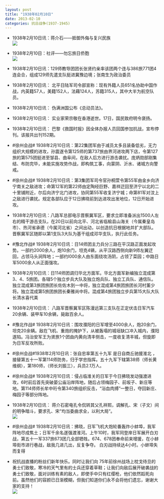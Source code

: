 ```yaml
---
layout: post
title: "1938年02月10日"
date: 2013-02-10
categories: 抗日战争(1937-1945)
---
```


<meta name="referrer" content="no-referrer" />

- 1938年2月10日讯：蒋介石——抵御外侮与复兴民族 <br/><img src="https://ww2.sinaimg.cn/large/aca367d8jw1e1opnq0g0tj.jpg" />

- 1938年2月10日：社评——勿忘旅日侨胞 <br/><img src="https://ww1.sinaimg.cn/large/aca367d8jw1e1onx9u4kqj.jpg" />

- 1938年2月10日讯：129师教导团团长张贤约亲率该团两个连与386旅771团4连会合，组成129师先遣支队挺进冀豫边境；张南生为政治委员 

- 1938年2月10日讯： 北平日陆军司令部宣称：现有外籍人员651名协助中国作战，内英籍57人，美籍152人，法藉124人，苏籍315人，其中大半为航空队员。 

- 1938年2月10日讯： 伪满洲国公布《总动员法》。 

- 1938年2月10日讯：  实业家荣宗敬在香港逝世。17日，国民致府明令褒扬。 

- 1938年2月10日讯： 巴黎《救国时报》因全体办报人员回国参加抗战，宣布停刊。该报共出刊152期。 

- #徐州会战# 1938年2月10日讯：第22集团军由于减员太多且装备低劣，无力组织大规模的进攻，孙震遂令第125师的第737旅由界河进攻两下店，令第127旅的第575团挺进至邹县、曲阜间，在敌人后方进行游击袭扰。庞炳勋部刚集结、布防完毕，未能实施攻势作战，即构筑工事，向蒙阴、沂水、诸城方向警戒。   

- #徐州会战# 1938年2月10日讯：第3集团军司令官孙桐萱令第55军由金乡向济宁南关之敌进攻；命第12军的第22师由定陶经巨野、嘉祥迂回至济宁以北的二十里铺附近，尔后向济宁北门进攻，协同第55军收复济宁城；命第81军对汶上之敌进行袭扰。规定各部队应于12日拂晓前到达进攻出发地位，12日开始进攻。 

- 1938年2月10日讯：八路军总部电示晋察冀军区，要求立即准备派出1500人左右的精干游击支队，在20日以前向北平、河北省临榆县山海关（今属秦皇岛市）、热河省承德（今属河北省）之间出动，以创造抗日根据地并扩大部队。晋察冀军区随即以第1支队3大队为基干组成邓华支队，执行此任务。 

- #豫北作战# 1938年2月10日讯：日14师团主力兵分三路在平汉路正面发起攻势。一部约2000余人，炮10余门，坦克4辆，从平汉路西侧向新9师左翼迂回，占领马头涧阵地；一部约l000余人由东面绕攻汤阴，占领了菜园；中路日军5000余人从正面强攻。 

- 1938年2月10日讯：日114师团调归华北方面军。华北方面军新编独立混成第3、4、5旅团。各辖5个独立步兵大队及独立炮兵队、独立工兵队、通信队。独立混成第3旅团旅团长佐佐木到一中将，独立混成第4旅团旅团长河村薰少将。独立混成第5旅团旅团长秦雅尚中将。混成第4旅团独立步兵第15大队大队长清水喜代美 

- 1938年2月10日讯： 八路军晋察冀军区陈漫远第三支队在正定伏击日军汽车20余辆、装甲车10余辆，毙敌百余人。 

- #豫北作战# 1938年2月10日讯：围攻濮阳的日军增至4000余人，炮20余门，坦克20余辆。敌在飞机、重炮的掩护下，从被轰塌的城垣缺口冲入城内，濮阳遂陷。冯治安军王为贤旅1个团由内黄向清丰侧击，一度收复清丰城，但旋即为日军反攻所败。 

- #徐州会战#1938年2月10日讯：张自忠率第五十九军 是日自商丘驰援淮北 ，接替第五十一军第114师防务，归于学忠指挥。五十九军下辖第38师（师长黄维纲），第180师，（师长刘振三），兵员2.1万人。 

- #徐州会战# 1938年2月10日讯：侵占临淮关的日军于今日拂晓发动强渡进攻，6时前后首先突破晏公庙沿岸阵地，随后占领梅园子、前坂子、新庄等地。第114师师长牟中珩令第340旅组织反击，“浴血肉搏”一整日，夺回新庄、梅园子等部分阵地。 

- 1938年2月10日讯： 蒋介石密电孔令侃转其父孔祥熙，调解孔、宋（子文）间的明争暗斗，要求孔、宋“均当委曲求全，以利大局“。 <br/><img src="https://ww3.sinaimg.cn/large/aca367d8jw1e1nzdbd816j.jpg" />

- #徐州会战# 1938年2月10日讯：拂晓，日军飞机大炮轮番轰炸小蚌埠，我军阵地尽成焦土；日军千余名遂强渡淮河。上午10时，我军同登岸日军展开白刃战，第五十一军337旅673团几全部牺牲。674、678团奉命前来增援，在小蚌埠街市进行巷战，敌我几进几出，反复争夺。 白刃战持续达4小时。小蚌埠失而复得  

- 祝抗战直播的粉丝们新年快乐。同时让我们向 75年前徐州战场上枕戈待旦的勇士们致敬，寒冷的天气里有的士兵还穿着草鞋；让我们向敌后展开破袭战的勇士们致敬，面对训练有素的敌人，即使手中只有红缨枪，他们依然蹈死向前。虽然他们的容颜已日渐模糊，但我们知道你们永不会将他们遗忘，谢谢大家的支持！ <br/><img src="https://ww4.sinaimg.cn/large/aca367d8jw1e1nxbyuwgkj.jpg" />

